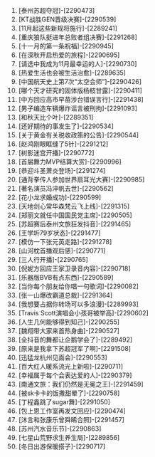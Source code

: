 
1. [泰州苏超夺冠]-[2290473]
1. [KT战胜GEN晋级决赛]-[2290539]
1. [11月起这些新规将施行]-[2289241]
1. [重庆狼队挺进年总败者组决赛]-[2291268]
1. [十一月的第一条祝福]-[2290945]
1. [在深秋开启热爱的旅程]-[2290695]
1. [请选中我成为11月最幸运的人]-[2290730]
1. [热爱生活也会被生活治愈]-[2289635]
1. [中国航天史上第7次“太空会师”]-[2290426]
1. [哪个天才研究的固体版杨枝甘露]-[2290411]
1. [中方回应高市早苗涉台错误言行]-[2291438]
1. [男子编造车辆爆炸谣言被刑拘]-[2291093]
1. [和秋天比个叶]-[2289351]
1. [还好期待的事发生了]-[2290534]
1. [关于黄金有关税收政策的公告]-[2290544]
1. [赵鸿刚眼眶缝了5针]-[2291212]
1. [树影迷宫开播]-[2290772]
1. [首届舞力MVP结算大赏]-[2290996]
1. [恭迎斗圣萧炎登场]-[2291274]
1. [通背拳传人参加世界扇耳光大赛]-[2290985]
1. [著名演员冯淬帆去世]-[2290562]
1. [花小龙求婚成功]-[2290599]
1. [天地剑心常华森梵云飞上线]-[2291315]
1. [郑丽文就任中国国民党主席]-[2290505]
1. [苏超赛后泰州文旅狂发抖音]-[2291465]
1. [王学圻79岁状态]-[2291477]
1. [模仿一下张元英走路]-[2291278]
1. [山河枕首播观后感]-[2290771]
1. [三人行开播]-[2290765]
1. [倪妮方回应王家卫录音内容]-[2290718]
1. [乐器版BVB有点东西]-[2290589]
1. [当你每个朋友给你唱一句歌词]-[2290082]
1. [张一山爆改霸道总裁]-[2291364]
1. [我想要占据你转场可以多浪漫]-[2289993]
1. [Travis Scott演唱会小孩哥被举高]-[2290602]
1. [人生几何能够得到知己]-[2290255]
1. [魏翔带大家来首热身曲]-[2290527]
1. [全抖音的舞都让企鹅学会了]-[2289492]
1. [原来是我拿下苏超冠军了啊]-[2291508]
1. [迅猛龙杭州见面会]-[2290553]
1. [百大红人暖系流光上新啦]-[2290711]
1. [幸福属于每个会表达爱的人]-[2290379]
1. [南通文旅：我们仍然是无冕之王]-[2291459]
1. [被sk卡卡的饭撒甜晕了]-[2290758]
1. [丁程鑫跳了sugar舞]-[2291050]
1. [包上恩工作室再发文回应]-[2290474]
1. [沐言和张康乐曾舜晞合照]-[2291457]
1. [苏州汽水音乐节]-[2290863]
1. [七星山荒野求生养生局]-[2289856]
1. [冬日出游保暖搭子]-[2290717]